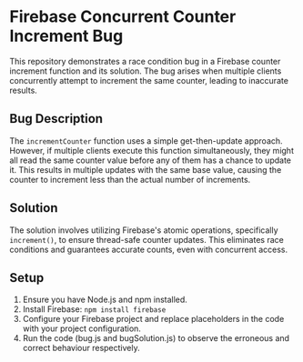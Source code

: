 # Firebase Concurrent Counter Increment Bug

This repository demonstrates a race condition bug in a Firebase counter increment function and its solution.  The bug arises when multiple clients concurrently attempt to increment the same counter, leading to inaccurate results.

## Bug Description

The `incrementCounter` function uses a simple get-then-update approach.  However, if multiple clients execute this function simultaneously, they might all read the same counter value before any of them has a chance to update it. This results in multiple updates with the same base value, causing the counter to increment less than the actual number of increments.

## Solution

The solution involves utilizing Firebase's atomic operations, specifically `increment()`, to ensure thread-safe counter updates.  This eliminates race conditions and guarantees accurate counts, even with concurrent access.

## Setup

1.  Ensure you have Node.js and npm installed.
2.  Install Firebase: `npm install firebase`
3.  Configure your Firebase project and replace placeholders in the code with your project configuration.
4.  Run the code (bug.js and bugSolution.js) to observe the erroneous and correct behaviour respectively.
